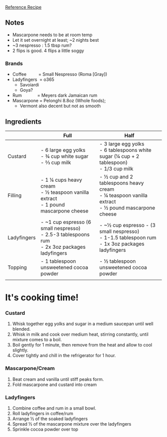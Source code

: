 [Reference Recipe](https://www.allrecipes.com/recipe/21412/tiramisu-ii/ )
 
## Notes
- Mascarpone needs to be at room temp 
- Let it set overnight at least; ~2 nights best 
- ~3 nespresso : 1.5 tbsp rum? 
- 2 flips is good.  4 flips a little soggy 

### Brands
- Coffee &ensp;&ensp;&ensp;&ensp;&ensp;= Small Nespresso (Roma [Gray])
- Ladyfingers &nbsp;= o365
  - Savoiardi
  - Goya?
- Rum &ensp;&ensp;&ensp;&ensp;&ensp;&ensp; = Meyers dark Jamaican rum 
- Mascarpone  = Pelonghi 8.8oz (Whole foods); 
  - Vermont also decent but not as smooth

## Ingredients
|             |                 Full                                  |                    Half                  |
|-------------|-------------------------------------------------------|------------------------------------------|
| Custard     |- 6 large egg yolks <br /> - ¾ cup white sugar <br /> - ⅔ cup milk |- 3 large egg yolks <br /> - 6 tablespoons  white sugar (¼ cup + 2 tablespoon) <br /> - 1/3 cup milk |
| Filling     |- 1 ¼ cups heavy cream <br /> - ½ teaspoon vanilla extract <br /> - 1 pound mascarpone cheese | - ½ cup and 2 tablespoons heavy cream <br /> - ¼ teaspoon vanilla extract <br /> - ½ pound mascarpone cheese
| Ladyfingers |- ~1 cup espresso (6 small nespresso) <br /> - 2.5-3 tablespoons rum <br /> - 2x 3oz packages ladyfingers | - ~½ cup espresso - (3 small nespresso) <br /> - 1-1.5 tablespoon rum <br /> - 1x 3oz packages ladyfingers
| Topping     | - 1 tablespoon unsweetened cocoa powder | - ½ tablespoon unsweetened cocoa powder
|             |                                         |                                         |

# It's cooking time!
### Custard 
1. Whisk together egg yolks and sugar in a medium saucepan until well blended.  
2. Whisk in milk and cook over medium heat, stirring constantly, until mixture comes to a boil. 
3. Boil gently for 1 minute, then remove from the heat and allow to cool slightly. 
4. Cover tightly and chill in the refrigerator for 1 hour. 

### Mascarpone/Cream 
1. Beat cream and vanilla until stiff peaks form. 
2. Fold mascarpone and custard into cream 

### Ladyfingers
1. Combine coffee and rum in a small bowl. 
2. Roll ladyfingers in coffee/rum
3. Arrange ½ of the soaked ladyfingers
4. Spread ½ of the mascarpone mixture over the ladyfingers
5. Sprinkle cocoa powder over top  